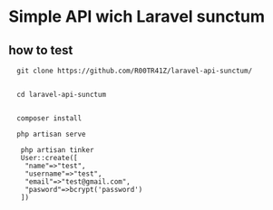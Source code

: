 # Simple API wich Laravel sunctum

## how to test

```shell
  git clone https://github.com/R00TR41Z/laravel-api-sunctum/
  
```

```shell
  cd laravel-api-sunctum
  
```

```shell
  composer install
```

```shell
  php artisan serve
```
```shell
   php artisan tinker
   User::create([
    "name"=>"test",
    "username"=>"test",
    "email"=>"test@gmail.com",
    "pasword"=>bcrypt('password')
   ])
```
